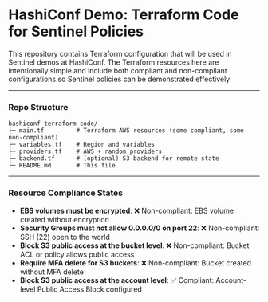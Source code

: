 # HashiConf Demo: Terraform Code for Sentinel Policies
This repository contains Terraform configuration that will be used in Sentinel demos at HashiConf.
The Terraform resources here are intentionally simple and include both compliant and non-compliant configurations so Sentinel policies can be demonstrated effectively

---

### **Repo Structure**
```plaintext
hashiconf-terraform-code/
├─ main.tf         # Terraform AWS resources (some compliant, some non-compliant)
├─ variables.tf    # Region and variables
├─ providers.tf    # AWS + random providers
├─ backend.tf      # (optional) S3 backend for remote state
└─ README.md       # This file
```

---

### **Resource Compliance States**
  - **EBS volumes must be encrypted**:
    ❌ Non-compliant: EBS volume created without encryption
  - **Security Groups must not allow 0.0.0.0/0 on port 22**:
    ❌ Non-compliant: SSH (22) open to the world
  - **Block S3 public access at the bucket level**:
    ❌ Non-compliant: Bucket ACL or policy allows public access
  - **Require MFA delete for S3 buckets**:
    ❌ Non-compliant: Bucket created without MFA delete
  - **Block S3 public access at the account level**:
    ✅ Compliant: Account-level Public Access Block configured
